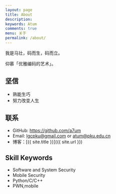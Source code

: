 ```yaml
---
layout: page
title: About
description: 
keywords: Atum
comments: true
menu: 关于
permalink: /about/
---
```


我是马壮，码而生，码而立。

仰慕「优雅编码的艺术」。

## 坚信

* 熟能生巧
* 努力改变人生

## 联系

* GitHub: https://github.com/a7um
* Email: lgcpku@gmail.com or atum@pku.edu.cn
* 博客：[{{ site.title }}]({{ site.url }})


## Skill Keywords

* Software and System Security
* Mobile Security
* Python/C/C++
* PWN,mobile

